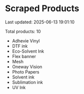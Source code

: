 # Scraped Products

Last updated: 2025-06-13 19:01:10

Total products: 10

- Adhevie Vinyl
- DTF ink
- Eco-Solvent Ink
- Flex banner
- Mesh
- Oneway Vision
- Photo Papers
- Solvent ink
- Sublimation ink
- UV Ink
